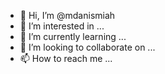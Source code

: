 - 👋 Hi, I’m @mdanismiah
- 👀 I’m interested in ...
- 🌱 I’m currently learning ...
- 💞️ I’m looking to collaborate on ...
- 📫 How to reach me ...

<!---
mdanismiah/mdanismiah is a ✨ special ✨ repository because its `README.md` (this file) appears on your GitHub profile.
You can click the Preview link to take a look at your changes.
--->
